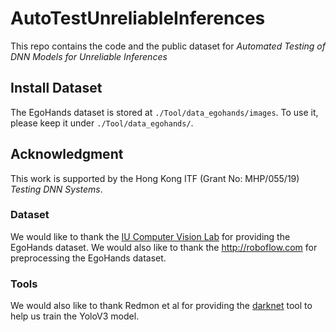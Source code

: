 # AutoTestUnreliableInferences

This repo contains the code and the public dataset for *Automated Testing of DNN Models for Unreliable Inferences*

## Install Dataset
The EgoHands dataset is stored at `./Tool/data_egohands/images`. To use it, please keep it under `./Tool/data_egohands/`.

## Acknowledgment
This work is supported by the Hong Kong ITF (Grant No: MHP/055/19) *Testing DNN Systems*.

### Dataset
We would like to thank the [IU Computer Vision Lab](http://vision.soic.indiana.edu/projects/egohands/) for providing the EgoHands dataset.
We would also like to thank the http://roboflow.com for preprocessing the EgoHands dataset.

### Tools
We would also like to thank Redmon et al for providing the [darknet](https://pjreddie.com/darknet/) tool to help us train the YoloV3 model.

